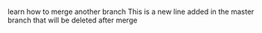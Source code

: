 learn how to merge another branch
This is a new line added in the master branch that will be deleted after merge